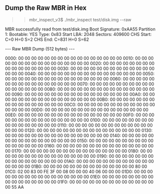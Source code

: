## Dump the Raw MBR in Hex

>> mbr_inspect_v3$ ./mbr_inspect test/disk.img  --raw

MBR successfully read from test/disk.img
Boot Signature: 0xAA55
Partition 1:
	Bootable: YES
	Type: 0x83
	Start LBA: 2048
	Sectors: 409600
	CHS Start: C=0 H=0 S=2
	CHS End: C=831 H=0 S=62

--- Raw MBR Dump (512 bytes) ---

0000: 00 00 00 00 00 00 00 00 00 00 00 00 00 00 00 00 
0010: 00 00 00 00 00 00 00 00 00 00 00 00 00 00 00 00 
0020: 00 00 00 00 00 00 00 00 00 00 00 00 00 00 00 00 
0030: 00 00 00 00 00 00 00 00 00 00 00 00 00 00 00 00 
0040: 00 00 00 00 00 00 00 00 00 00 00 00 00 00 00 00 
0050: 00 00 00 00 00 00 00 00 00 00 00 00 00 00 00 00 
0060: 00 00 00 00 00 00 00 00 00 00 00 00 00 00 00 00 
0070: 00 00 00 00 00 00 00 00 00 00 00 00 00 00 00 00 
0080: 00 00 00 00 00 00 00 00 00 00 00 00 00 00 00 00 
0090: 00 00 00 00 00 00 00 00 00 00 00 00 00 00 00 00 
00A0: 00 00 00 00 00 00 00 00 00 00 00 00 00 00 00 00 
00B0: 00 00 00 00 00 00 00 00 00 00 00 00 00 00 00 00 
00C0: 00 00 00 00 00 00 00 00 00 00 00 00 00 00 00 00 
00D0: 00 00 00 00 00 00 00 00 00 00 00 00 00 00 00 00 
00E0: 00 00 00 00 00 00 00 00 00 00 00 00 00 00 00 00 
00F0: 00 00 00 00 00 00 00 00 00 00 00 00 00 00 00 00 
0100: 00 00 00 00 00 00 00 00 00 00 00 00 00 00 00 00 
0110: 00 00 00 00 00 00 00 00 00 00 00 00 00 00 00 00 
0120: 00 00 00 00 00 00 00 00 00 00 00 00 00 00 00 00 
0130: 00 00 00 00 00 00 00 00 00 00 00 00 00 00 00 00 
0140: 00 00 00 00 00 00 00 00 00 00 00 00 00 00 00 00 
0150: 00 00 00 00 00 00 00 00 00 00 00 00 00 00 00 00 
0160: 00 00 00 00 00 00 00 00 00 00 00 00 00 00 00 00 
0170: 00 00 00 00 00 00 00 00 00 00 00 00 00 00 00 00 
0180: 00 00 00 00 00 00 00 00 00 00 00 00 00 00 00 00 
0190: 00 00 00 00 00 00 00 00 00 00 00 00 00 00 00 00 
01A0: 00 00 00 00 00 00 00 00 00 00 00 00 00 00 00 00 
01B0: 00 00 00 00 00 00 00 00 00 00 00 00 00 00 80 00 
01C0: 02 00 83 00 FE 3F 00 08 00 00 00 40 06 00 00 00 
01D0: 00 00 00 00 00 00 00 00 00 00 00 00 00 00 00 00 
01E0: 00 00 00 00 00 00 00 00 00 00 00 00 00 00 00 00 
01F0: 00 00 00 00 00 00 00 00 00 00 00 00 00 00 55 AA
